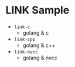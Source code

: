 # LINK Sample

- `link-c`
    - golang & c
- `link-cpp`
    - golang & c++
- `link-nvcc`
    - golang & nvcc
